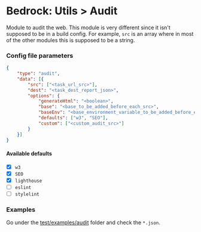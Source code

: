 # Bedrock: Utils > Audit

Module to audit the web.
This module is very different since it isn't supposed to be in a build config. For example, `src` is an array where in most of the other modules this is supposed to be a string.

### Config file parameters
```json
{
    "type": "audit",
    "data": [{
        "src": ["<task_url_src>"],
        "dest": "<task_dest_report_json>",
        "options": {
            "generateHtml": "<boolean>",
            "base": "<base_to_be_added_before_each_src>",
            "baseEnv": "<base_environment_variable_to_be_added_before_each_src>",
            "defaults": ["w3", "SEO"],
            "custom": ["<custom_audit_src>"]
        }
    }]
}
```

#### Available defaults

- [x] `w3`
- [x] `SEO`
- [x] `lighthouse`
- [ ] `eslint`
- [ ] `stylelint`

### Examples
Go under the [test/examples/audit](test/examples/audit) folder and check the `*.json`.
